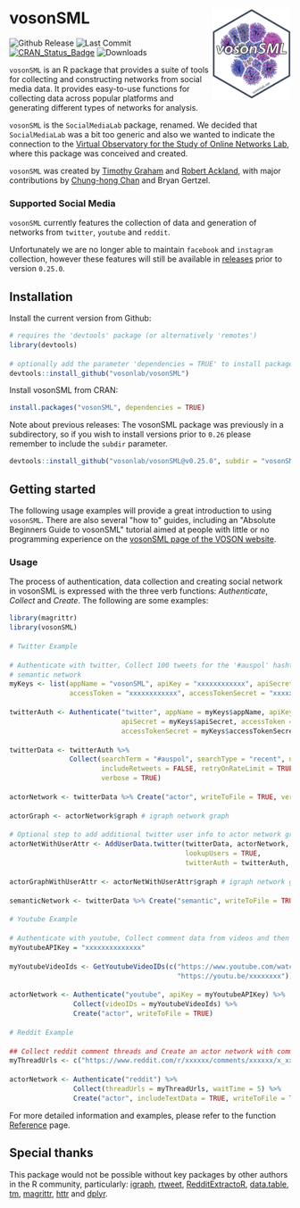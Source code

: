 # vosonSML <img src="man/figures/logo.png" width="140px" align="right"/>
![Github Release](https://img.shields.io/github/release-pre/vosonlab/vosonSML.svg?logo=github&colorB=8065ac)
![Last Commit](https://img.shields.io/github/last-commit/vosonlab/vosonSML.svg)
[![CRAN_Status_Badge](http://www.r-pkg.org/badges/version/vosonSML)](https://CRAN.R-project.org/package=vosonSML)
![Downloads](https://cranlogs.r-pkg.org/badges/vosonSML)

`vosonSML` is an R package that provides a suite of tools for collecting and constructing networks from social media data. It provides easy-to-use functions for collecting data across popular platforms and generating different types of networks for analysis.

`vosonSML` is the `SocialMediaLab` package, renamed. We decided that `SocialMediaLab` was a bit too generic and also we wanted to indicate the connection to the [Virtual Observatory for the Study of Online Networks Lab](http://vosonlab.net), where this package was conceived and created.

`vosonSML` was created by [Timothy Graham](http://uq.academia.edu/TimGraham) and [Robert Ackland](https://researchers.anu.edu.au/researchers/ackland-rj), with major contributions by [Chung-hong Chan](https://github.com/chainsawriot) and Bryan Gertzel.

### Supported Social Media

`vosonSML` currently features the collection of data and generation of networks from `twitter`, `youtube` and `reddit`. 

Unfortunately we are no longer able to maintain `facebook` and `instagram` collection, however these features will still be available in [releases](https://github.com/vosonlab/vosonSML/releases) prior to version `0.25.0`.

## Installation

Install the current version from Github:
```R
# requires the 'devtools' package (or alternatively 'remotes')
library(devtools)

# optionally add the parameter 'dependencies = TRUE' to install package dependencies
devtools::install_github("vosonlab/vosonSML")
```

Install vosonSML from CRAN:
```R
install.packages("vosonSML", dependencies = TRUE)
```

Note about previous releases: The vosonSML package was previously in a subdirectory, so if you wish to install versions prior to `0.26` please remember to include the `subdir` parameter.  
```R
devtools::install_github("vosonlab/vosonSML@v0.25.0", subdir = "vosonSML")
```

## Getting started

The following usage examples will provide a great introduction to using `vosonSML`. There are also several "how to" guides, including an "Absolute Beginners Guide to vosonSML" tutorial aimed at people with little or no programming experience on the [vosonSML page of the VOSON website](http://vosonlab.net/SocialMediaLab).

### Usage

The process of authentication, data collection and creating social network in vosonSML is expressed with the three verb functions: *Authenticate*, *Collect* and *Create*. The following are some examples:

```R
library(magrittr)
library(vosonSML)

# Twitter Example

# Authenticate with twitter, Collect 100 tweets for the '#auspol' hashtag and Create an actor and 
# semantic network
myKeys <- list(appName = "vosonSML", apiKey = "xxxxxxxxxxxx", apiSecret = "xxxxxxxxxxxx", 
               accessToken = "xxxxxxxxxxxx", accessTokenSecret = "xxxxxxxxxxxx")
  
twitterAuth <- Authenticate("twitter", appName = myKeys$appName, apiKey = myKeys$apiKey, 
                            apiSecret = myKeys$apiSecret, accessToken = myKeys$accessToken,
                            accessTokenSecret = myKeys$accessTokenSecret, useCachedToken = TRUE)
                             
twitterData <- twitterAuth %>%
               Collect(searchTerm = "#auspol", searchType = "recent", numTweets = 100, 
                       includeRetweets = FALSE, retryOnRateLimit = TRUE, writeToFile = TRUE, 
                       verbose = TRUE)

actorNetwork <- twitterData %>% Create("actor", writeToFile = TRUE, verbose = TRUE)

actorGraph <- actorNetwork$graph # igraph network graph

# Optional step to add additional twitter user info to actor network graph as node attributes 
actorNetWithUserAttr <- AddUserData.twitter(twitterData, actorNetwork,
                                            lookupUsers = TRUE, 
                                            twitterAuth = twitterAuth, writeToFile = TRUE)

actorGraphWithUserAttr <- actorNetWithUserAttr$graph # igraph network graph

semanticNetwork <- twitterData %>% Create("semantic", writeToFile = TRUE)

# Youtube Example

# Authenticate with youtube, Collect comment data from videos and then Create an actor network
myYoutubeAPIKey = "xxxxxxxxxxxxxx"

myYoutubeVideoIds <- GetYoutubeVideoIDs(c("https://www.youtube.com/watch?v=xxxxxxxx",
                                          "https://youtu.be/xxxxxxxx"))
                                 
actorNetwork <- Authenticate("youtube", apiKey = myYoutubeAPIKey) %>%
                Collect(videoIDs = myYoutubeVideoIds) %>%
                Create("actor", writeToFile = TRUE)

# Reddit Example

## Collect reddit comment threads and Create an actor network with comment text as edge attribute
myThreadUrls <- c("https://www.reddit.com/r/xxxxxx/comments/xxxxxx/x_xxxx_xxxxxxxxx/")

actorNetwork <- Authenticate("reddit") %>%
                Collect(threadUrls = myThreadUrls, waitTime = 5) %>%
                Create("actor", includeTextData = TRUE, writeToFile = TRUE)
```
For more detailed information and examples, please refer to the function [Reference](https://vosonlab.github.io/vosonSML/reference/index.html) page.

## Special thanks

This package would not be possible without key packages by other authors in the R community, particularly: [igraph](https://github.com/igraph/rigraph), [rtweet](https://github.com/mkearney/rtweet), [RedditExtractoR](https://github.com/ivan-rivera/RedditExtractoR), [data.table](https://github.com/Rdatatable/data.table), [tm](https://cran.r-project.org/web/packages/tm/index.html), [magrittr](https://cran.r-project.org/web/packages/magrittr/), [httr](https://github.com/hadley/httr) and [dplyr](https://github.com/hadley/dplyr).
